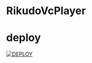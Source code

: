 # RikudoVcPlayer

# deploy 
[![DEPLOY](https://telegra.ph/file/eb96601d279cbbe5538f9.jpg)](https://heroku.com/deploy?template=https://github.com/satyanandatripathi/RikudoVcPlayer)

